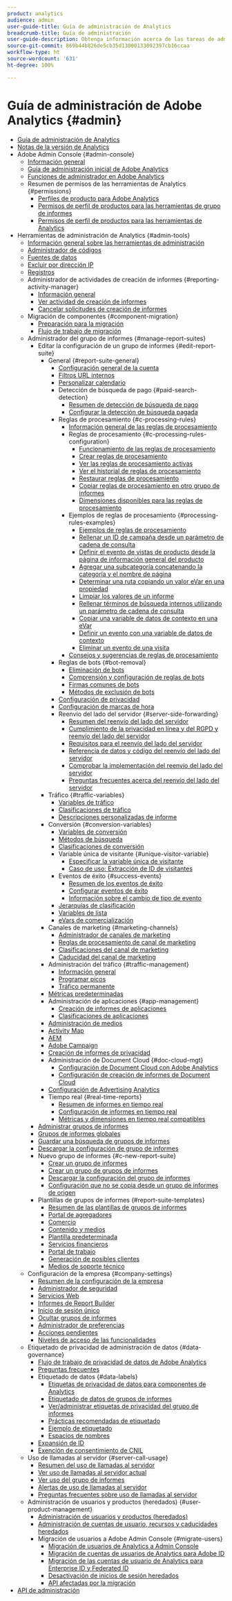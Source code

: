 ```yaml
---
product: analytics
audience: admin
user-guide-title: Guía de administración de Analytics
breadcrumb-title: Guía de administración
user-guide-description: Obtenga información acerca de las tareas de administración de Analytics, como la gestión de usuarios y productos en Experience Cloud Admin Console, la configuración de grupos de informes y mucho más.
source-git-commit: 869b44b826de5cb35d13000133092397cb16ccaa
workflow-type: ht
source-wordcount: '631'
ht-degree: 100%

---
```



# Guía de administración de Adobe Analytics {#admin}

+ [Guía de administración de Analytics](home.md)
+ [Notas de la versión de Analytics](https://experienceleague.adobe.com/docs/analytics/release-notes/latest.html?lang=es)
+ Adobe Admin Console {#admin-console}
   + [Información general](admin-console/home.md)
   + [Guía de administración inicial de Adobe Analytics](admin-console/first-admin-guide.md)
   + [Funciones de administrador en Adobe Analytics](admin-console/admin-roles-in-analytics.md)
   + Resumen de permisos de las herramientas de Analytics {#permissions}
      + [Perfiles de producto para Adobe Analytics](admin-console/permissions/product-profile.md)
      + [Permisos de perfil de productos para las herramientas de grupo de informes](admin-console/permissions/report-suite-tools.md)
      + [Permisos de perfil de productos para las herramientas de Analytics](admin-console/permissions/analytics-tools.md)
+ Herramientas de administración de Analytics {#admin-tools}
   + [Información general sobre las herramientas de administración](admin/c-admin-tools.md)
   + [Administrador de códigos](admin/code-manager-admin.md)
   + [Fuentes de datos](admin/data-sources.md)
   + [Excluir por dirección IP](admin/exclude-ip.md)
   + [Registros](admin/logs.md)
   + Administrador de actividades de creación de informes {#reporting-activity-manager}
      + [Información general](admin/reporting-activity-manager/reporting-activity-overview.md)
      + [Ver actividad de creación de informes](admin//reporting-activity-manager/reporting-activity.md)
      + [Cancelar solicitudes de creación de informes](admin/reporting-activity-manager/reporting-activity-cancel-requests.md)
   + Migración de componentes {#component-migration}
      + [Preparación para la migración](admin/component-migration/prepare-component-migration.md)
      + [Flujo de trabajo de migración](admin/component-migration/component-migration.md)
   + Administrador del grupo de informes {#manage-report-suites}
      + Editar la configuración de un grupo de informes {#edit-report-suite}
         + General {#report-suite-general}
            + [Configuración general de la cuenta](admin/c-manage-report-suites/c-edit-report-suites/general/general-acct-settings-admin.md)
            + [Filtros URL internos](admin/c-manage-report-suites/c-edit-report-suites/general/internal-url-filter-admin.md)
            + [Personalizar calendario](admin/c-manage-report-suites/c-edit-report-suites/general/custom-calendar.md)
            + Detección de búsqueda de pago {#paid-search-detection}
               + [Resumen de detección de búsqueda de pago](admin/c-manage-report-suites/c-edit-report-suites/general/paid-search-detection/paid-search-detection.md)
               + [Configurar la detección de búsqueda pagada](admin/c-manage-report-suites/c-edit-report-suites/general/paid-search-detection/t-paid-search-detection.md)
            + Reglas de procesamiento {#c-processing-rules}
               + [Información general de las reglas de procesamiento](admin/c-manage-report-suites/c-edit-report-suites/general/c-processing-rules/processing-rules.md)
               + Reglas de procesamiento {#c-processing-rules-configuration}
                  + [Funcionamiento de las reglas de procesamiento](admin/c-manage-report-suites/c-edit-report-suites/general/c-processing-rules/c-processing-rules-configuration/processing-rules-about.md)
                  + [Crear reglas de procesamiento](admin/c-manage-report-suites/c-edit-report-suites/general/c-processing-rules/c-processing-rules-configuration/t-processing-rules.md)
                  + [Ver las reglas de procesamiento activas](admin/c-manage-report-suites/c-edit-report-suites/general/c-processing-rules/c-processing-rules-configuration/t-processing-rules-view.md)
                  + [Ver el historial de reglas de procesamiento](admin/c-manage-report-suites/c-edit-report-suites/general/c-processing-rules/c-processing-rules-configuration/t-processing-rule-view-history.md)
                  + [Restaurar reglas de procesamiento](admin/c-manage-report-suites/c-edit-report-suites/general/c-processing-rules/c-processing-rules-configuration/t-processing-rules-restore.md)
                  + [Copiar reglas de procesamiento en otro grupo de informes](admin/c-manage-report-suites/c-edit-report-suites/general/c-processing-rules/c-processing-rules-configuration/t-processing-rules-copy-to-rs.md)
                  + [Dimensiones disponibles para las reglas de procesamiento](admin/c-manage-report-suites/c-edit-report-suites/general/c-processing-rules/processing-rule-dimensions.md)
               + Ejemplos de reglas de procesamiento {#processing-rules-examples}
                  + [Ejemplos de reglas de procesamiento](admin/c-manage-report-suites/c-edit-report-suites/general/c-processing-rules/processing-rules-examples/processing-rules-examples.md)
                  + [Rellenar un ID de campaña desde un parámetro de cadena de consulta](admin/c-manage-report-suites/c-edit-report-suites/general/c-processing-rules/processing-rules-examples/processing-rules-populate-campaign-id.md)
                  + [Definir el evento de vistas de producto desde la página de información general del producto](admin/c-manage-report-suites/c-edit-report-suites/general/c-processing-rules/processing-rules-examples/setting-the-product-view-event.md)
                  + [Agregar una subcategoría concatenando la categoría y el nombre de página](admin/c-manage-report-suites/c-edit-report-suites/general/c-processing-rules/processing-rules-examples/subcategory-concatenating.md)
                  + [Determinar una ruta copiando un valor eVar en una propiedad](admin/c-manage-report-suites/c-edit-report-suites/general/c-processing-rules/processing-rules-examples/processing-rules-determining-path.md)
                  + [Limpiar los valores de un informe](admin/c-manage-report-suites/c-edit-report-suites/general/c-processing-rules/processing-rules-examples/clean-up-values-in-a-report.md)
                  + [Rellenar términos de búsqueda internos utilizando un parámetro de cadena de consulta](admin/c-manage-report-suites/c-edit-report-suites/general/c-processing-rules/processing-rules-examples/processing-rules-populating-internal-search.md)
                  + [Copiar una variable de datos de contexto en una eVar](admin/c-manage-report-suites/c-edit-report-suites/general/c-processing-rules/processing-rules-examples/processing-rules-copy-context-data.md)
                  + [Definir un evento con una variable de datos de contexto](admin/c-manage-report-suites/c-edit-report-suites/general/c-processing-rules/processing-rules-examples/processing-rules-copy-context-data-event.md)
                  + [Eliminar un evento de una visita](admin/c-manage-report-suites/c-edit-report-suites/general/c-processing-rules/processing-rules-examples/processing-rules-remove-event.md)
               + [Consejos y sugerencias de reglas de procesamiento](admin/c-manage-report-suites/c-edit-report-suites/general/c-processing-rules/processing-rules-tips.md)
            + Reglas de bots {#bot-removal}
               + [Eliminación de bots](admin/c-manage-report-suites/c-edit-report-suites/general/bot-removal/bot-removal.md)
               + [Comprensión y configuración de reglas de bots](admin/c-manage-report-suites/c-edit-report-suites/general/bot-removal/bot-rules.md)
               + [Firmas comunes de bots](admin/c-manage-report-suites/c-edit-report-suites/general/bot-removal/bot-signatures.md)
               + [Métodos de exclusión de bots](admin/c-manage-report-suites/c-edit-report-suites/general/bot-removal/bot-exclusion-methods.md)
            + [Configuración de privacidad](admin/c-manage-report-suites/c-edit-report-suites/general/privacy-settings.md)
            + [Configuración de marcas de hora](admin/c-manage-report-suites/c-edit-report-suites/general/timestamp-optional.md)
            + Reenvío del lado del servidor {#server-side-forwarding}
               + [Resumen del reenvío del lado del servidor](admin/c-manage-report-suites/c-edit-report-suites/general/c-server-side-forwarding/ssf.md)
               + [Cumplimiento de la privacidad en línea y del RGPD y reenvío del lado del servidor](admin/c-manage-report-suites/c-edit-report-suites/general/c-server-side-forwarding/ssf-gdpr.md)
               + [Requisitos para el reenvío del lado del servidor](admin/c-manage-report-suites/c-edit-report-suites/general/c-server-side-forwarding/ssf-requirements.md)
               + [Referencia de datos y código del reenvío del lado del servidor](admin/c-manage-report-suites/c-edit-report-suites/general/c-server-side-forwarding/ssf-reference.md)
               + [Comprobar la implementación del reenvío del lado del servidor](admin/c-manage-report-suites/c-edit-report-suites/general/c-server-side-forwarding/ssf-verify.md)
               + [Preguntas frecuentes acerca del reenvío del lado del servidor](admin/c-manage-report-suites/c-edit-report-suites/general/c-server-side-forwarding/ssf-faq.md)
         + Tráfico {#traffic-variables}
            + [Variables de tráfico](admin/c-manage-report-suites/c-edit-report-suites/c-traffic-variables/traffic-var.md)
            + [Clasificaciones de tráfico](admin/c-manage-report-suites/c-edit-report-suites/c-traffic-variables/traffic-classifications.md)
            + [Descripciones personalizadas de informe](admin/c-manage-report-suites/c-edit-report-suites/c-traffic-variables/custom-desc-admin.md)
         + Conversión {#conversion-variables}
            + [Variables de conversión](admin/c-manage-report-suites/c-edit-report-suites/conversion-var-admin/conversion-var-admin.md)
            + [Métodos de búsqueda](admin/c-manage-report-suites/c-edit-report-suites/conversion-var-admin/finding-methods.md)
            + [Clasificaciones de conversión](admin/c-manage-report-suites/c-edit-report-suites/conversion-var-admin/conversion-classifications.md)
            + Variable única de visitante {#unique-visitor-variable}
               + [Especificar la variable única de visitante](admin/c-manage-report-suites/c-edit-report-suites/conversion-var-admin/unique-visitor-variable-admin/t-unique-visitor-variable.md)
               + [Caso de uso: Extracción de ID de visitantes](admin/c-manage-report-suites/c-edit-report-suites/conversion-var-admin/unique-visitor-variable-admin/extract-visitorids-usecase.md)
            + Eventos de éxito {#success-events}
               + [Resumen de los eventos de éxito](admin/c-manage-report-suites/c-edit-report-suites/conversion-var-admin/c-success-events/success-event.md)
               + [Configurar eventos de éxito](admin/c-manage-report-suites/c-edit-report-suites/conversion-var-admin/c-success-events/t-success-events.md)
               + [Información sobre el cambio de tipo de evento](admin/c-manage-report-suites/c-edit-report-suites/conversion-var-admin/c-success-events/event-type.md)
            + [Jerarquías de clasificación](admin/c-manage-report-suites/c-edit-report-suites/conversion-var-admin/classification-hierarchies.md)
            + [Variables de lista](admin/c-manage-report-suites/c-edit-report-suites/conversion-var-admin/list-var-admin.md)
            + [eVars de comercialización](admin/c-manage-report-suites/c-edit-report-suites/conversion-var-admin/merchandising-evars.md)
         + Canales de marketing {#marketing-channels}
            + [Administrador de canales de marketing](admin/c-manage-report-suites/c-edit-report-suites/marketing-channels/c-channels.md)
            + [Reglas de procesamiento de canal de marketing](admin/c-manage-report-suites/c-edit-report-suites/marketing-channels/c-rules.md)
            + [Clasificaciones del canal de marketing](admin/c-manage-report-suites/c-edit-report-suites/marketing-channels/classifications-mchannel.md)
            + [Caducidad del canal de marketing](admin/c-manage-report-suites/c-edit-report-suites/marketing-channels/visitor-engagement.md)
         + Administración del tráfico {#traffic-management}
            + [Información general](admin/c-manage-report-suites/c-edit-report-suites/c-traffic-management/traffic-management.md)
            + [Programar picos](admin/c-manage-report-suites/c-edit-report-suites/c-traffic-management/t-traffic-schedule-spike.md)
            + [Tráfico permanente](admin/c-manage-report-suites/c-edit-report-suites/c-traffic-management/t-traffic-permanent.md)
         + [Métricas predeterminadas](admin/c-manage-report-suites/c-edit-report-suites/default-metrics.md)
         + Administración de aplicaciones {#app-management}
            + [Creación de informes de aplicaciones](admin/c-manage-report-suites/c-edit-report-suites/app-reporting.md)
            + [Clasificaciones de aplicaciones](admin/c-manage-report-suites/c-edit-report-suites/app-classifications.md)
         + [Administración de medios](admin/c-manage-report-suites/c-edit-report-suites/media-management.md)
         + [Activity Map](admin/c-manage-report-suites/c-edit-report-suites/activity-map.md)
         + [AEM](admin/c-manage-report-suites/c-edit-report-suites/adobe-experience-manager.md)
         + [Adobe Campaign](admin/c-manage-report-suites/c-edit-report-suites/adobe-campaign.md)
         + [Creación de informes de privacidad](admin/c-manage-report-suites/c-edit-report-suites/privacy-reporting.md)
         + Administración de Document Cloud {#doc-cloud-mgt}
            + [Configuración de Document Cloud con Adobe Analytics](admin/c-manage-report-suites/c-edit-report-suites/document-cloud-mgt.md)
            + [Configuración de creación de informes de Document Cloud](admin/c-manage-report-suites/c-edit-report-suites/document-cloud-config.md)
         + [Configuración de Advertising Analytics](admin/c-manage-report-suites/c-edit-report-suites/advertising-analytics-config.md)
         + Tiempo real {#real-time-reports}
            + [Resumen de informes en tiempo real](admin/c-manage-report-suites/c-edit-report-suites/realtime/realtime.md)
            + [Configuración de informes en tiempo real](admin/c-manage-report-suites/c-edit-report-suites/realtime/t-realtime-admin.md)
            + [Métricas y dimensiones en tiempo real compatibles](admin/c-manage-report-suites/c-edit-report-suites/realtime/realtime-metrics.md)
      + [Administrar grupos de informes](admin/c-manage-report-suites/report-suites-admin.md)
      + [Grupos de informes globales](admin/c-manage-report-suites/rollup-report-suite.md)
      + [Guardar una búsqueda de grupos de informes](admin/c-manage-report-suites/t-report-suite-saved-search.md)
      + [Descargar la configuración de grupo de informes](admin/c-manage-report-suites/t-download-rs-settings.md)
      + Nuevo grupo de informes {#c-new-report-suite}
         + [Crear un grupo de informes](admin/c-manage-report-suites/c-new-report-suite/t-create-a-report-suite.md)
         + [Crear un grupo de grupos de informes](admin/c-manage-report-suites/c-new-report-suite/t-create-rs-group.md)
         + [Descargar la configuración del grupo de informes](admin/c-manage-report-suites/c-new-report-suite/new-report-suite.md)
         + [Configuración que no se copia desde un grupo de informes de origen](admin/c-manage-report-suites/c-new-report-suite/settings-not-copied-from-rs.md)
      + Plantillas de grupos de informes {#report-suite-templates}
         + [Resumen de las plantillas de grupos de informes](admin/c-manage-report-suites/c-report-suite-templates/report-suite-templates.md)
         + [Portal de agregadores](admin/c-manage-report-suites/c-report-suite-templates/aggregator-portal.md)
         + [Comercio](admin/c-manage-report-suites/c-report-suite-templates/commerce-admin.md)
         + [Contenido y medios](admin/c-manage-report-suites/c-report-suite-templates/content-media.md)
         + [Plantilla predeterminada](admin/c-manage-report-suites/c-report-suite-templates/default-rs-template.md)
         + [Servicios financieros](admin/c-manage-report-suites/c-report-suite-templates/financial-services.md)
         + [Portal de trabajo](admin/c-manage-report-suites/c-report-suite-templates/job-portal.md)
         + [Generación de posibles clientes](admin/c-manage-report-suites/c-report-suite-templates/lead-generation.md)
         + [Medios de soporte técnico](admin/c-manage-report-suites/c-report-suite-templates/support-media.md)
   + Configuración de la empresa {#company-settings}
      + [Resumen de la configuración de la empresa](admin/company/c-company-settings.md)
      + [Administrador de seguridad](admin/company/security-manager.md)
      + [Servicios Web](admin/company/web-services-admin.md)
      + [Informes de Report Builder](admin/company/report-builder-reports-admin.md)
      + [Inicio de sesión único](admin/company/single-signon-admin.md)
      + [Ocultar grupos de informes](admin/company/c-hide-report-suites.md)
      + [Administrador de preferencias](admin/company/preferences-manager.md)
      + [Acciones pendientes](admin/company/pending-actions-admin.md)
      + [Niveles de acceso de las funcionalidades](admin/company/feature-access-levels.md)
   + Etiquetado de privacidad de administración de datos {#data-governance}
      + [Flujo de trabajo de privacidad de datos de Adobe Analytics](admin/c-data-governance/an-gdpr-workflow.md)
      + [Preguntas frecuentes](admin/c-data-governance/gdpr-faq.md)
      + Etiquetado de datos {#data-labels}
         + [Etiquetas de privacidad de datos para componentes de Analytics](admin/c-data-governance/data-labeling/gdpr-labels.md)
         + [Etiquetado de datos de grupos de informes](admin/c-data-governance/data-labeling/gdpr-setup-reportsuite.md)
         + [Ver/administrar etiquetas de privacidad del grupo de informes](admin/c-data-governance/data-labeling/gdpr-view-settings.md)
         + [Prácticas recomendadas de etiquetado](admin/c-data-governance/data-labeling/gdpr-analytics-ids.md)
         + [Ejemplo de etiquetado](admin/c-data-governance/data-labeling/gdpr-labeling-example.md)
         + [Espacios de nombres](admin/c-data-governance/data-labeling/gdpr-namespaces.md)
      + [Expansión de ID](admin/c-data-governance/gdpr-id-expansion.md)
      + [Exención de consentimiento de CNIL](admin/c-data-governance/cnil-consent-exemption.md)
   + Uso de llamadas al servidor {#server-call-usage}
      + [Resumen del uso de llamadas al servidor](admin/c-server-call-usage/overage-overview.md)
      + [Ver uso de llamadas al servidor actual](admin/c-server-call-usage/server-call-usage-dashboard.md)
      + [Ver uso del grupo de informes](admin/c-server-call-usage/report-suite-usage.md)
      + [Alertas de uso de llamadas al servidor](admin/c-server-call-usage/scu-alerts.md)
      + [Preguntas frecuentes sobre uso de llamadas al servidor](admin/c-server-call-usage/overage-faq.md)
   + Administración de usuarios y productos (heredados) {#user-product-management}
      + [Administración de usuarios y productos (heredados)](admin/user-management2/user-management.md)
      + [Administración de cuentas de usuario, recursos y caducidades heredados](admin/user-management2/users-assets.md)
      + Migración de usuarios a Adobe Admin Console {#migrate-users}
         + [Migración de usuarios de Analytics a Admin Console](admin/user-management2/user-migration/c-migration-tool.md)
         + [Migración de cuentas de usuarios de Analytics para Adobe ID](admin/user-management2/user-migration/t-migrate-users.md)
         + [Migración de las cuentas de usuario de Analytics para Enterprise ID y Federated ID](admin/user-management2/user-migration/migrate-enterprise.md)
         + [Desactivación de inicios de sesión heredados](admin/user-management2/user-migration/t-disable-legacy-login.md)
         + [API afectadas por la migración](admin/user-management2/user-migration/developer.md)
+ [API de administración](c-admin-api/c-admin-api.md)

